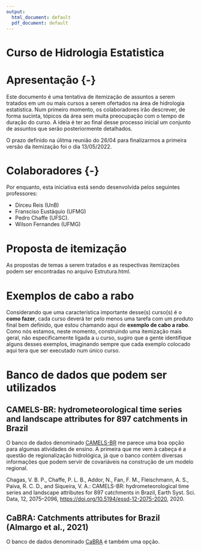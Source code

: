 ```yaml
---
output:
  html_document: default
  pdf_document: default
---
```

# Curso de Hidrologia Estatistica

# Apresentação {-}

Este documento é uma tentativa de itemização de assuntos a serem tratados em um ou mais cursos a serem ofertados na área de hidrologia estatística. Num primeiro momento, os colaboradores irão descrever, de forma sucinta, tópicos da área  sem muita preocupação com o tempo de duração do curso. A ideia é ter ao final desse processo inicial um conjunto de assuntos que serão posteriormente detalhados.  

O prazo definido na úlitma reunião do 26/04 para finalizarmos a primeira versão da itemização foi o dia 13/05/2022.

# Colaboradores {-}

Por enquanto, esta iniciativa está sendo desenvolvida pelos seguintes professores:

- Dirceu Reis (UnB)
- Fransciso Eustáquio (UFMG)
- Pedro Chaffe (UFSC).
- Wilson Fernandes (UFMG)

# Proposta de itemização

As propostas de temas a serem tratados e as respectivas itemizações podem ser encontradas no arquivo Estrutura.html. 

# Exemplos de cabo a rabo

Considerando que uma característica importante desse(s) curso(s) é o **como fazer**, cada curso deverá ter pelo menos uma tarefa com um produto final bem definido, que estou chamando aqui de **exemplo de cabo a rabo**. Como nós estamos, neste momento, construindo uma itemização mais geral, não especificamente ligada a u curso, sugiro que a gente identifique alguns desses exemplos, imaginando sempre que cada exemplo colocado aqui tera que ser executado num único curso.

# Banco de dados que podem ser utilizados

## CAMELS-BR: hydrometeorological time series and landscape attributes for 897 catchments in Brazil

O banco de dados denominado [CAMELS-BR](https://essd.copernicus.org/articles/12/2075/2020/) me parece uma boa opção para algumas atividades de ensino. A primeira que me vem à cabeça é a questão de regionalização hidrológica, já que o banco contém diversas informações que podem servir de covariáveis na construção de um modelo regional.

Chagas, V. B. P., Chaffe, P. L. B., Addor, N., Fan, F. M., Fleischmann, A. S., Paiva, R. C. D., and Siqueira, V. A.: CAMELS-BR: hydrometeorological time series and landscape attributes for 897 catchments in Brazil, Earth Syst. Sci. Data, 12, 2075–2096, https://doi.org/10.5194/essd-12-2075-2020, 2020.

## CaBRA: Catchments attributes for Brazil (Almargo et al., 2021)

O banco de dados denominado [CaBRA](https://hess.copernicus.org/articles/25/3105/2021/) é também uma opção.
